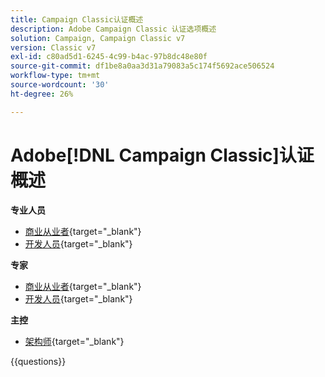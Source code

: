 ```yaml
---
title: Campaign Classic认证概述
description: Adobe Campaign Classic 认证选项概述
solution: Campaign, Campaign Classic v7
version: Classic v7
exl-id: c80ad5d1-6245-4c99-b4ac-97b8dc48e80f
source-git-commit: df1be8a0aa3d31a79083a5c174f5692ace506524
workflow-type: tm+mt
source-wordcount: '30'
ht-degree: 26%

---
```


# Adobe[!DNL Campaign Classic]认证概述

**专业人员**

* [商业从业者](https://certification.adobe.com/certification/campaign-classic-business-practitioner-professional){target="_blank"} <!--AD0-E329-->
* [开发人员](https://certification.adobe.com/certification/developer-professional){target="_blank"} <!--AD0-E331-->

**专家**

* [商业从业者](https://certification.adobe.com/certification/campaign-classic-business-practitioner-expert){target="_blank"} <!--AD0-E327-->
* [开发人员](https://certification.adobe.com/certification/campaign-classic-developer-expert){target="_blank"} <!--AD0-E330-->

**主控**

* [架构师](https://certification.adobe.com/certification/campaign-classic-architect-master){target="_blank"} <!--AD0-E328-->

{{questions}}

